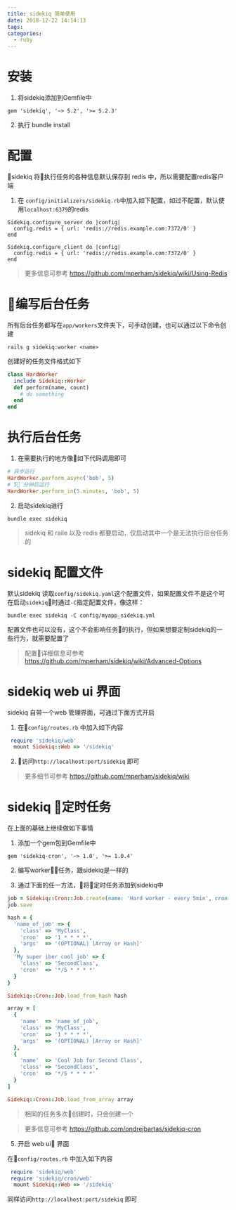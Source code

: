 ```yaml
---
title: sidekiq 简单使用
date: 2018-12-22 14:14:13
tags:
categories:
  - ruby
---
```


# 安装

  1. 将sidekiq添加到Gemfile中
  ```
  gem 'sidekiq', '~> 5.2', '>= 5.2.3'
  ```
  2. 执行 bundle install

# 配置
sidekiq 将执行任务的各种信息默认保存到 redis 中，所以需要配置redis客户端

1. 在 `config/initializers/sidekiq.rb`中加入如下配置，如过不配置，默认使用`localhost:6379`的redis
```
Sidekiq.configure_server do |config|
  config.redis = { url: 'redis://redis.example.com:7372/0' }
end

Sidekiq.configure_client do |config|
  config.redis = { url: 'redis://redis.example.com:7372/0' }
end
```

> 更多信息可参考 https://github.com/mperham/sidekiq/wiki/Using-Redis

# 编写后台任务

所有后台任务都写在`app/workers`文件夹下，可手动创建，也可以通过以下命令创建
```
rails g sidekiq:worker <name>
```

创建好的任务文件格式如下
```ruby
class HardWorker
  include Sidekiq::Worker
  def perform(name, count)
    # do something
  end
end
```

# 执行后台任务

1. 在需要执行的地方像如下代码调用即可
```ruby
# 异步运行
HardWorker.perform_async('bob', 5)
# 5 分钟后运行
HardWorker.perform_in(5.minutes, 'bob', 5)
```

2. 启动sidekiq进行
```
bundle exec sidekiq
```
> sidekiq 和 raile 以及 redis 都要启动，仅启动其中一个是无法执行后台任务的

# sidekiq 配置文件

默认sidekiq 读取`config/sidekiq.yaml`这个配置文件，如果配置文件不是这个可在启动`sidekiq`时通过`-C`指定配置文件，像这样：
```
bundle exec sidekiq -C config/myapp_sidekiq.yml
```

配置文件也可以没有，这个不会影响任务的执行，但如果想要定制sidekiq的一些行为，就需要配置了

> 配置详细信息可参考 https://github.com/mperham/sidekiq/wiki/Advanced-Options

# sidekiq web ui 界面
sidekiq 自带一个web 管理界面，可通过下面方式开启

1. 在`config/routes.rb` 中加入如下内容
```ruby
 require 'sidekiq/web'
  mount Sidekiq::Web => '/sidekiq'
```

2. 访问`http://localhost:port/sidekiq` 即可

> 更多细节可参考 https://github.com/mperham/sidekiq/wiki

# sidekiq 定时任务

在上面的基础上继续做如下事情

1. 添加一个gem包到Gemfile中
```
gem 'sidekiq-cron', '~> 1.0', '>= 1.0.4'
```

2. 编写worker任务，跟sidekiq是一样的

4. 通过下面的任一方法，将定时任务添加到sidekiq中
```ruby
job = Sidekiq::Cron::Job.create(name: 'Hard worker - every 5min', cron: '*/5 * * * *', class: 'HardWorker')
job.save
```

```ruby
hash = {
  'name_of_job' => {
    'class' => 'MyClass',
    'cron'  => '1 * * * *',
    'args'  => '(OPTIONAL) [Array or Hash]'
  },
  'My super iber cool job' => {
    'class' => 'SecondClass',
    'cron'  => '*/5 * * * *'
  }
}

Sidekiq::Cron::Job.load_from_hash hash
```

```ruby
array = [
  {
    'name'  => 'name_of_job',
    'class' => 'MyClass',
    'cron'  => '1 * * * *',
    'args'  => '(OPTIONAL) [Array or Hash]'
  },
  {
    'name'  => 'Cool Job for Second Class',
    'class' => 'SecondClass',
    'cron'  => '*/5 * * * *'
  }
]

Sidekiq::Cron::Job.load_from_array array
```

> 相同的任务多次创建时，只会创建一个

> 更多信息可参考 https://github.com/ondrejbartas/sidekiq-cron

5. 开启 web ui 界面

在`config/routes.rb` 中加入如下内容
```ruby
 require 'sidekiq/web'
 require 'sidekiq/cron/web'
  mount Sidekiq::Web => '/sidekiq'
```
同样访问`http://localhost:port/sidekiq` 即可
